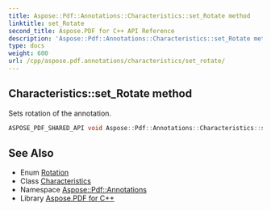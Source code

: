 ```yaml
---
title: Aspose::Pdf::Annotations::Characteristics::set_Rotate method
linktitle: set_Rotate
second_title: Aspose.PDF for C++ API Reference
description: 'Aspose::Pdf::Annotations::Characteristics::set_Rotate method. Sets rotation of the annotation in C++.'
type: docs
weight: 600
url: /cpp/aspose.pdf.annotations/characteristics/set_rotate/
---
```

## Characteristics::set_Rotate method


Sets rotation of the annotation.

```cpp
ASPOSE_PDF_SHARED_API void Aspose::Pdf::Annotations::Characteristics::set_Rotate(Rotation value)
```

## See Also

* Enum [Rotation](../../../aspose.pdf/rotation/)
* Class [Characteristics](../)
* Namespace [Aspose::Pdf::Annotations](../../)
* Library [Aspose.PDF for C++](../../../)
